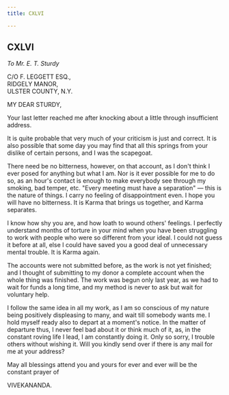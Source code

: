 ```yaml
---
title: CXLVI

---
```





  

  


## CXLVI

*To Mr. E. T. Sturdy*

C/O F. LEGGETT ESQ.,  
RIDGELY MANOR,  
ULSTER COUNTY, N.Y.

MY DEAR STURDY,

Your last letter reached me after knocking about a little through
insufficient address.

It is quite probable that very much of your criticism is just and
correct. It is also possible that some day you may find that all this
springs from your dislike of certain persons, and I was the scapegoat.

There need be no bitterness, however, on that account, as I don't think
I ever posed for anything but what I am. Nor is it ever possible for me
to do so, as an hour's contact is enough to make everybody see through
my smoking, bad temper, etc. "Every meeting must have a separation" —
this is the nature of things. I carry no feeling of disappointment even.
I hope you will have no bitterness. It is Karma that brings us together,
and Karma separates.

I know how shy you are, and how loath to wound others' feelings. I
perfectly understand months of torture in your mind when you have been
struggling to work with people who were so different from your ideal. I
could not guess it before at all, else I could have saved you a good
deal of unnecessary mental trouble. It is Karma again.

The accounts were not submitted before, as the work is not yet finished;
and I thought of submitting to my donor a complete account when the
whole thing was finished. The work was begun only last year, as we had
to wait for funds a long time, and my method is never to ask but wait
for voluntary help.

I follow the same idea in all my work, as I am so conscious of my nature
being positively displeasing to many, and wait till somebody wants me. I
hold myself ready also to depart at a moment's notice. In the matter of
departure thus, I never feel bad about it or think much of it, as, in
the constant roving life I lead, I am constantly doing it. Only so
sorry, I trouble others without wishing it. Will you kindly send over if
there is any mail for me at your address?

May all blessings attend you and yours for ever and ever will be the
constant prayer of 

VIVEKANANDA.


